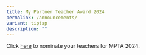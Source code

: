 ```yaml
---
title: My Partner Teacher Award 2024
permalink: /announcements/
variant: tiptap
description: ""
---
```

<p>Click <a href="https://go.gov.sg/ytpsmpta2024" rel="noopener nofollow" target="_blank">here</a> to
nominate your teachers for MPTA 2024.</p>
